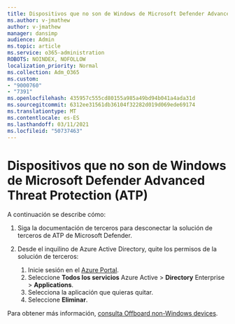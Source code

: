 ```yaml
---
title: Dispositivos que no son de Windows de Microsoft Defender Advanced Threat Protection (ATP)
ms.author: v-jmathew
author: v-jmathew
manager: dansimp
audience: Admin
ms.topic: article
ms.service: o365-administration
ROBOTS: NOINDEX, NOFOLLOW
localization_priority: Normal
ms.collection: Adm_O365
ms.custom:
- "9000760"
- "7391"
ms.openlocfilehash: 435957c555cd80155a985a49bd94b041a4ada31d
ms.sourcegitcommit: 6312ee31561db36104f32282d019d069ede69174
ms.translationtype: MT
ms.contentlocale: es-ES
ms.lasthandoff: 03/11/2021
ms.locfileid: "50737463"
---
```

# <a name="offboard-non-windows-devices-from-microsoft-defender-advanced-threat-protection-atp"></a>Dispositivos que no son de Windows de Microsoft Defender Advanced Threat Protection (ATP)

A continuación se describe cómo:

1. Siga la documentación de terceros para desconectar la solución de terceros de ATP de Microsoft Defender.
2. Desde el inquilino de Azure Active Directory, quite los permisos de la solución de terceros:

    1. Inicie sesión en el [Azure Portal](https://go.microsoft.com/fwlink/?linkid=2125612).
    1. Seleccione **Todos los servicios** Azure Active  >  **Directory** Enterprise  >  **Applications**.
    1. Selecciona la aplicación que quieras quitar.
    1. Seleccione **Eliminar**.

Para obtener más información, [consulta Offboard non-Windows devices](https://go.microsoft.com/fwlink/?linkid=2143630).
